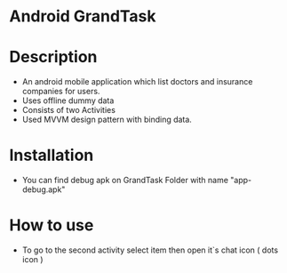 # Android GrandTask
# Description
- An android mobile application which list doctors and insurance companies for users.
- Uses offline dummy data 
- Consists of two Activities
- Used MVVM design pattern with binding data.
# Installation 
- You can find debug apk on GrandTask Folder with name "app-debug.apk" 
# How to use
- To go to the second activity select item then open it`s chat icon ( dots icon )

